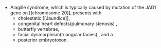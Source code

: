 - Alagille syndrome, which is typically caused by mutation of the JAG1 gene on [[chromosome 20]], presents with 
	- cholestatic [[Jaundice]], 
	- congenital heart defects(pulmonary stenosis) , 
	- butterfly vertebrae, 
	- facial dysmorphism(triangular facies) , and a 
	- posterior embryotoxon.